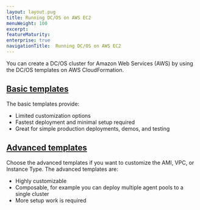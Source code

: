 ```yaml
---
layout: layout.pug
title: Running DC/OS on AWS EC2
menuWeight: 100
excerpt:
featureMaturity:
enterprise: true
navigationTitle:  Running DC/OS on AWS EC2
---
```


You can create a DC/OS cluster for Amazon Web Services (AWS) by using the DC/OS templates on AWS CloudFormation.

## [Basic templates](/docs/1.9/installing/ent/cloud/aws/basic/)
The basic templates provide:

* Limited customization options
* Fastest deployment and minimal setup required
* Great for simple production deployments, demos, and testing

## [Advanced templates](/docs/1.9/installing/ent/cloud/aws/advanced/)
Choose the advanced templates if you want to customize the AMI, VPC, or Instance Type. The advanced templates are:

* Highly customizable
* Composable, for example you can deploy multiple agent pools to a single cluster
* More setup work is required